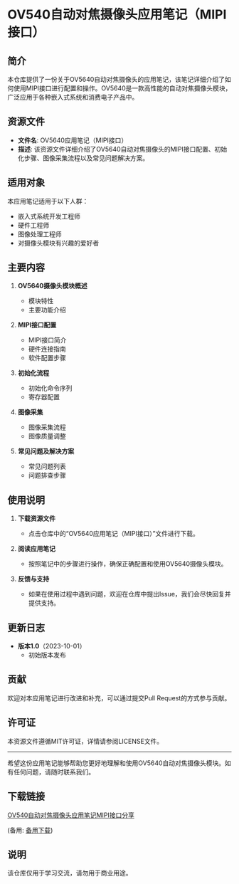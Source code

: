 # OV540自动对焦摄像头应用笔记（MIPI接口）

## 简介
本仓库提供了一份关于OV5640自动对焦摄像头的应用笔记，该笔记详细介绍了如何使用MIPI接口进行配置和操作。OV5640是一款高性能的自动对焦摄像头模块，广泛应用于各种嵌入式系统和消费电子产品中。

## 资源文件
- **文件名**: OV5640应用笔记（MIPI接口）
- **描述**: 该资源文件详细介绍了OV5640自动对焦摄像头的MIPI接口配置、初始化步骤、图像采集流程以及常见问题解决方案。

## 适用对象
本应用笔记适用于以下人群：
- 嵌入式系统开发工程师
- 硬件工程师
- 图像处理工程师
- 对摄像头模块有兴趣的爱好者

## 主要内容
1. **OV5640摄像头模块概述**
   - 模块特性
   - 主要功能介绍

2. **MIPI接口配置**
   - MIPI接口简介
   - 硬件连接指南
   - 软件配置步骤

3. **初始化流程**
   - 初始化命令序列
   - 寄存器配置

4. **图像采集**
   - 图像采集流程
   - 图像质量调整

5. **常见问题及解决方案**
   - 常见问题列表
   - 问题排查步骤

## 使用说明
1. **下载资源文件**
   - 点击仓库中的“OV5640应用笔记（MIPI接口）”文件进行下载。

2. **阅读应用笔记**
   - 按照笔记中的步骤进行操作，确保正确配置和使用OV5640摄像头模块。

3. **反馈与支持**
   - 如果在使用过程中遇到问题，欢迎在仓库中提出Issue，我们会尽快回复并提供支持。

## 更新日志
- **版本1.0**（2023-10-01）
  - 初始版本发布

## 贡献
欢迎对本应用笔记进行改进和补充，可以通过提交Pull Request的方式参与贡献。

## 许可证
本资源文件遵循MIT许可证，详情请参阅LICENSE文件。

---
希望这份应用笔记能够帮助您更好地理解和使用OV5640自动对焦摄像头模块。如有任何问题，请随时联系我们。

## 下载链接
[OV540自动对焦摄像头应用笔记MIPI接口分享](https://pan.quark.cn/s/e8670ae4bfc0) 

(备用: [备用下载](https://pan.baidu.com/s/1IouV76P1_xftaYofYkYjrg?pwd=4zhv))

## 说明

该仓库仅用于学习交流，请勿用于商业用途。
